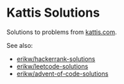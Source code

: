 # Kattis Solutions
Solutions to problems from [kattis.com](https://open.kattis.com/).

See also:
* [erikw/hackerrank-solutions](https://github.com/erikw/hackerrank-solutions/)
* [erikw/leetcode-solutions](https://github.com/erikw/leetcode-solutions/)
* [erikw/advent-of-code-solutions](https://github.com/erikw/advent-of-code-solutions/)
